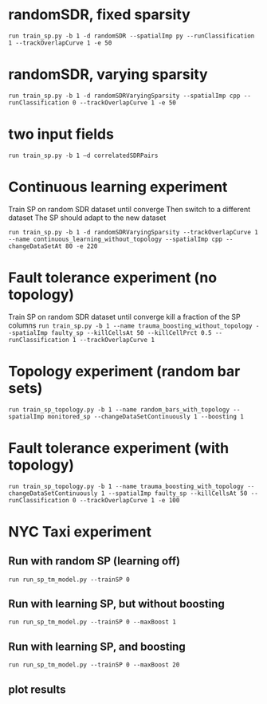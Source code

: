 # randomSDR, fixed sparsity
`run train_sp.py -b 1 -d randomSDR --spatialImp py --runClassification 1 --trackOverlapCurve 1 -e 50`

# randomSDR, varying sparsity
`run train_sp.py -b 1 -d randomSDRVaryingSparsity --spatialImp cpp --runClassification 0 --trackOverlapCurve 1 -e 50`

# two input fields
`run train_sp.py -b 1 –d correlatedSDRPairs`
 
# Continuous learning experiment
Train SP on random SDR dataset until converge
Then switch to a different dataset
The SP should adapt to the new dataset

`run train_sp.py -b 1 -d randomSDRVaryingSparsity --trackOverlapCurve 1 --name continuous_learning_without_topology --spatialImp cpp --changeDataSetAt 80 -e 220` 

# Fault tolerance experiment (no topology)
Train SP on random SDR dataset until converge
kill a fraction of the SP columns
`run train_sp.py -b 1 --name trauma_boosting_without_topology --spatialImp faulty_sp --killCellsAt 50 --killCellPrct 0.5 --runClassification 1 --trackOverlapCurve 1`

# Topology experiment (random bar sets)
`run train_sp_topology.py -b 1 --name random_bars_with_topology --spatialImp monitored_sp --changeDataSetContinuously 1 --boosting 1`

# Fault tolerance experiment (with topology)
`run train_sp_topology.py -b 1 --name trauma_boosting_with_topology --changeDataSetContinuously 1 --spatialImp faulty_sp --killCellsAt 50 --runClassification 0 --trackOverlapCurve 1 -e 100`

# NYC Taxi experiment
## Run with random SP (learning off)
`run run_sp_tm_model.py --trainSP 0`
## Run with learning SP, but without boosting
`run run_sp_tm_model.py --trainSP 0 --maxBoost 1`
## Run with learning SP, and boosting
`run run_sp_tm_model.py --trainSP 0 --maxBoost 20`
## plot results